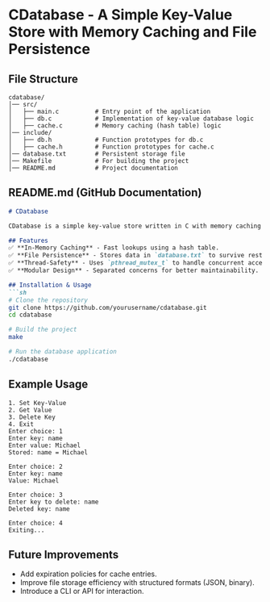 # CDatabase - A Simple Key-Value Store with Memory Caching and File Persistence

## File Structure
```
cdatabase/
│── src/
│   ├── main.c          # Entry point of the application
│   ├── db.c            # Implementation of key-value database logic
│   ├── cache.c         # Memory caching (hash table) logic
│── include/
│   ├── db.h            # Function prototypes for db.c
│   ├── cache.h         # Function prototypes for cache.c
│── database.txt        # Persistent storage file
│── Makefile            # For building the project
│── README.md           # Project documentation
```

## README.md (GitHub Documentation)
```markdown
# CDatabase

CDatabase is a simple key-value store written in C with memory caching and file persistence. It allows fast key-value lookups using an in-memory hash table while persisting data to disk.

## Features
✅ **In-Memory Caching** - Fast lookups using a hash table.
✅ **File Persistence** - Stores data in `database.txt` to survive restarts.
✅ **Thread-Safety** - Uses `pthread_mutex_t` to handle concurrent access.
✅ **Modular Design** - Separated concerns for better maintainability.

## Installation & Usage
```sh
# Clone the repository
git clone https://github.com/yourusername/cdatabase.git
cd cdatabase

# Build the project
make

# Run the database application
./cdatabase
```

## Example Usage
```
1. Set Key-Value
2. Get Value
3. Delete Key
4. Exit
Enter choice: 1
Enter key: name
Enter value: Michael
Stored: name = Michael

Enter choice: 2
Enter key: name
Value: Michael

Enter choice: 3
Enter key to delete: name
Deleted key: name

Enter choice: 4
Exiting...
```

## Future Improvements
- Add expiration policies for cache entries.
- Improve file storage efficiency with structured formats (JSON, binary).
- Introduce a CLI or API for interaction.
```
